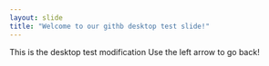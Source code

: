 ```yaml
---
layout: slide
title: "Welcome to our githb desktop test slide!"
---
```

This is the desktop test modification
Use the left arrow to go back!
